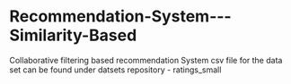 # Recommendation-System---Similarity-Based
Collaborative filtering based recommendation System
csv file for the data set can be found under datsets repository - ratings_small

